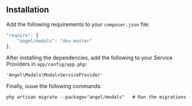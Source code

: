 Installation
------------
Add the following requirements to your `composer.json` file:
```javascript
"require": {
    "angel/modals": "dev-master"
},
```

After installing the dependencies, add the following to your Service Providers in `app/config/app.php`:
```
'Angel\Modals\ModalsServiceProvider'
```

Finally, issue the following commands:
```
php artisan migrate --package="angel/modals"   # Run the migrations
```

